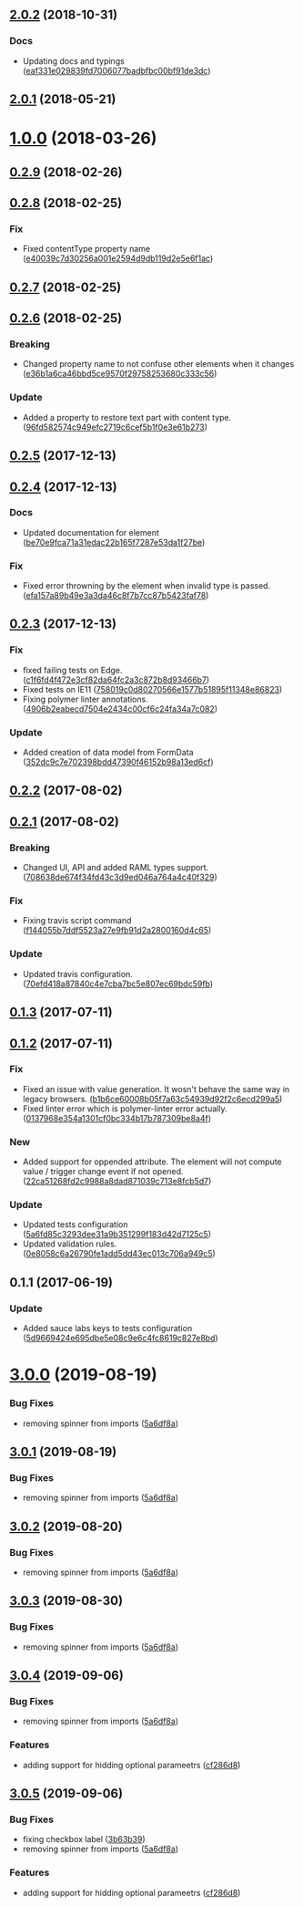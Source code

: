 <a name="2.0.2"></a>
## [2.0.2](https://github.com/advanced-rest-client/multipart-payload-editor/compare/2.0.0-preview...2.0.2) (2018-10-31)


### Docs

* Updating docs and typings ([eaf331e029839fd7006077badbfbc00bf91de3dc](https://github.com/advanced-rest-client/multipart-payload-editor/commit/eaf331e029839fd7006077badbfbc00bf91de3dc))



<a name="2.0.1"></a>
## [2.0.1](https://github.com/advanced-rest-client/multipart-payload-editor/compare/0.2.8...2.0.1) (2018-05-21)




<a name="1.0.0"></a>
# [1.0.0](https://github.com/advanced-rest-client/multipart-payload-editor/compare/0.2.8...1.0.0) (2018-03-26)




<a name="0.2.9"></a>
## [0.2.9](https://github.com/advanced-rest-client/multipart-payload-editor/compare/0.2.8...0.2.9) (2018-02-26)




<a name="0.2.8"></a>
## [0.2.8](https://github.com/advanced-rest-client/multipart-payload-editor/compare/0.2.7...0.2.8) (2018-02-25)


### Fix

* Fixed contentType property name ([e40039c7d30256a001e2594d9db119d2e5e6f1ac](https://github.com/advanced-rest-client/multipart-payload-editor/commit/e40039c7d30256a001e2594d9db119d2e5e6f1ac))



<a name="0.2.7"></a>
## [0.2.7](https://github.com/advanced-rest-client/multipart-payload-editor/compare/0.2.6...0.2.7) (2018-02-25)




<a name="0.2.6"></a>
## [0.2.6](https://github.com/advanced-rest-client/multipart-payload-editor/compare/0.2.5...0.2.6) (2018-02-25)


### Breaking

* Changed property name to not confuse other elements when it changes ([e36b1a6ca46bbd5ce9570f29758253680c333c56](https://github.com/advanced-rest-client/multipart-payload-editor/commit/e36b1a6ca46bbd5ce9570f29758253680c333c56))

### Update

* Added a property to restore text part with content type. ([96fd582574c949efc2719c6cef5b1f0e3e61b273](https://github.com/advanced-rest-client/multipart-payload-editor/commit/96fd582574c949efc2719c6cef5b1f0e3e61b273))



<a name="0.2.5"></a>
## [0.2.5](https://github.com/advanced-rest-client/multipart-payload-editor/compare/0.2.4...0.2.5) (2017-12-13)




<a name="0.2.4"></a>
## [0.2.4](https://github.com/advanced-rest-client/multipart-payload-editor/compare/0.2.3...0.2.4) (2017-12-13)


### Docs

* Updated documentation for element ([be70e9fca71a31edac22b165f7287e53da1f27be](https://github.com/advanced-rest-client/multipart-payload-editor/commit/be70e9fca71a31edac22b165f7287e53da1f27be))

### Fix

* Fixed error throwning by the element when invalid type is passed. ([efa157a89b49e3a3da46c8f7b7cc87b5423faf78](https://github.com/advanced-rest-client/multipart-payload-editor/commit/efa157a89b49e3a3da46c8f7b7cc87b5423faf78))



<a name="0.2.3"></a>
## [0.2.3](https://github.com/advanced-rest-client/multipart-payload-editor/compare/0.2.1...0.2.3) (2017-12-13)


### Fix

* fixed failing tests on Edge. ([c1f6fd4f472e3cf82da64fc2a3c872b8d93466b7](https://github.com/advanced-rest-client/multipart-payload-editor/commit/c1f6fd4f472e3cf82da64fc2a3c872b8d93466b7))
* Fixed tests on IE11 ([758019c0d80270566e1577b51895f11348e86823](https://github.com/advanced-rest-client/multipart-payload-editor/commit/758019c0d80270566e1577b51895f11348e86823))
* Fixing polymer linter annotations. ([4906b2eabecd7504e2434c00cf6c24fa34a7c082](https://github.com/advanced-rest-client/multipart-payload-editor/commit/4906b2eabecd7504e2434c00cf6c24fa34a7c082))

### Update

* Added creation of data model from FormData ([352dc9c7e702398bdd47390f46152b98a13ed6cf](https://github.com/advanced-rest-client/multipart-payload-editor/commit/352dc9c7e702398bdd47390f46152b98a13ed6cf))



<a name="0.2.2"></a>
## [0.2.2](https://github.com/advanced-rest-client/multipart-payload-editor/compare/0.2.1...0.2.2) (2017-08-02)




<a name="0.2.1"></a>
## [0.2.1](https://github.com/advanced-rest-client/multipart-payload-editor/compare/0.1.3...0.2.1) (2017-08-02)


### Breaking

* Changed UI, API and added RAML types support. ([708638de674f34fd43c3d9ed046a764a4c40f329](https://github.com/advanced-rest-client/multipart-payload-editor/commit/708638de674f34fd43c3d9ed046a764a4c40f329))

### Fix

* Fixing travis script command ([f144055b7ddf5523a27e9fb91d2a2800160d4c65](https://github.com/advanced-rest-client/multipart-payload-editor/commit/f144055b7ddf5523a27e9fb91d2a2800160d4c65))

### Update

* Updated travis configuration. ([70efd418a87840c4e7cba7bc5e807ec69bdc59fb](https://github.com/advanced-rest-client/multipart-payload-editor/commit/70efd418a87840c4e7cba7bc5e807ec69bdc59fb))



<a name="0.1.3"></a>
## [0.1.3](https://github.com/advanced-rest-client/multipart-payload-editor/compare/0.1.2...v0.1.3) (2017-07-11)




<a name="0.1.2"></a>
## [0.1.2](https://github.com/advanced-rest-client/multipart-payload-editor/compare/0.1.1...v0.1.2) (2017-07-11)


### Fix

* Fixed an issue with value generation. It wosn't behave the same way in legacy browsers. ([b1b6ce60008b05f7a63c54939d92f2c6ecd299a5](https://github.com/advanced-rest-client/multipart-payload-editor/commit/b1b6ce60008b05f7a63c54939d92f2c6ecd299a5))
* Fixed linter error which is polymer-linter error actually. ([0137968e354a1301cf0bc334b17b787309be8a4f](https://github.com/advanced-rest-client/multipart-payload-editor/commit/0137968e354a1301cf0bc334b17b787309be8a4f))

### New

* Added support for oppended attribute. The element will not compute value / trigger change event if not opened. ([22ca51268fd2c9988a8dad871039c713e8fcb5d7](https://github.com/advanced-rest-client/multipart-payload-editor/commit/22ca51268fd2c9988a8dad871039c713e8fcb5d7))

### Update

* Updated tests configuration ([5a6fd85c3293dee31a9b351299f183d42d7125c5](https://github.com/advanced-rest-client/multipart-payload-editor/commit/5a6fd85c3293dee31a9b351299f183d42d7125c5))
* Updated validation rules. ([0e8058c6a26790fe1add5dd43ec013c706a949c5](https://github.com/advanced-rest-client/multipart-payload-editor/commit/0e8058c6a26790fe1add5dd43ec013c706a949c5))



<a name="0.1.1"></a>
## 0.1.1 (2017-06-19)


### Update

* Added sauce labs keys to tests configuration ([5d9669424e695dbe5e08c9e6c4fc8619c827e8bd](https://github.com/advanced-rest-client/multipart-payload-editor/commit/5d9669424e695dbe5e08c9e6c4fc8619c827e8bd))



# [3.0.0](https://github.com/advanced-rest-client/multipart-payload-editor/compare/2.0.0-preview...3.0.0) (2019-08-19)


### Bug Fixes

* removing spinner from imports ([5a6df8a](https://github.com/advanced-rest-client/multipart-payload-editor/commit/5a6df8a))



## [3.0.1](https://github.com/advanced-rest-client/multipart-payload-editor/compare/2.0.0-preview...3.0.1) (2019-08-19)


### Bug Fixes

* removing spinner from imports ([5a6df8a](https://github.com/advanced-rest-client/multipart-payload-editor/commit/5a6df8a))



## [3.0.2](https://github.com/advanced-rest-client/multipart-payload-editor/compare/2.0.0-preview...3.0.2) (2019-08-20)


### Bug Fixes

* removing spinner from imports ([5a6df8a](https://github.com/advanced-rest-client/multipart-payload-editor/commit/5a6df8a))



## [3.0.3](https://github.com/advanced-rest-client/multipart-payload-editor/compare/2.0.0-preview...3.0.3) (2019-08-30)


### Bug Fixes

* removing spinner from imports ([5a6df8a](https://github.com/advanced-rest-client/multipart-payload-editor/commit/5a6df8a))



## [3.0.4](https://github.com/advanced-rest-client/multipart-payload-editor/compare/2.0.0-preview...3.0.4) (2019-09-06)


### Bug Fixes

* removing spinner from imports ([5a6df8a](https://github.com/advanced-rest-client/multipart-payload-editor/commit/5a6df8a))


### Features

* adding support for hidding optional parameetrs ([cf286d8](https://github.com/advanced-rest-client/multipart-payload-editor/commit/cf286d8))



## [3.0.5](https://github.com/advanced-rest-client/multipart-payload-editor/compare/2.0.0-preview...3.0.5) (2019-09-06)


### Bug Fixes

* fixing checkbox label ([3b63b39](https://github.com/advanced-rest-client/multipart-payload-editor/commit/3b63b39))
* removing spinner from imports ([5a6df8a](https://github.com/advanced-rest-client/multipart-payload-editor/commit/5a6df8a))


### Features

* adding support for hidding optional parameetrs ([cf286d8](https://github.com/advanced-rest-client/multipart-payload-editor/commit/cf286d8))



